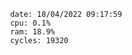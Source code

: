 

                date: 18/04/2022 09:17:59
                cpu: 0.1%
                ram: 18.9%
                cycles: 19320

                         